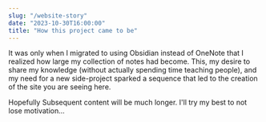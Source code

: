 ```yaml
---
slug: "/website-story"
date: "2023-10-30T16:00:00"
title: "How this project came to be"
---
```


It was only when I migrated to using Obsidian instead of OneNote that I realized how large my collection of notes had become. This, my desire to share my knowledge (without actually spending time teaching people), and my need for a new side-project sparked a sequence that led to the creation of the site you are seeing here.

Hopefully Subsequent content will be much longer. I'll try my best to not lose motivation...
